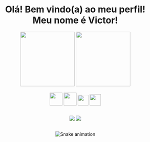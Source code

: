 <h1 align="center">Olá! Bem vindo(a) ao meu perfil! Meu nome é Victor!</h1>

 <div align="center">
  <img height="170em" src="https://github-readme-stats.vercel.app/api?username=Noobz1n&theme=dark&show_icons=true"/>
  <img height="170em" src="https://github-readme-stats.vercel.app/api/top-langs/?username=Noobz1n&theme=dark"/>
  <div>
    <br>
    <img height="40" src="https://icongr.am/devicon/html5-original-wordmark.svg?size=148&color=currentColor">
    <img height="40" src="https://icongr.am/devicon/css3-original-wordmark.svg?size=148&color=currentColor">
    <img height="33" src="https://icongr.am/devicon/javascript-original.svg?size=148&color=currentColor">
    <img height="35" src="https://icongr.am/devicon/python-original.svg?size=148&color=currentColor">
  </div>
</div>

  ##

 <div align="center">
    <a href="https://instagram.com/_v1c.tor/" target="_blank"><img src="https://img.shields.io/badge/Instagram-E4405F?style=for-the-badge&logo=instagram&logoColor=white" target="_blank"></a>
   <a href="https://www.linkedin.com/in/victoradriano/" target="_blank"><img src="https://img.shields.io/badge/LinkedIn-0077B5?style=for-the-badge&logo=linkedin&logoColor=white" target="_blank"></a>

 ##
 
 ![Snake animation](https://github.com/Noobz1n/Noobz1n/blob/output/github-contribution-grid-snake.svg)
